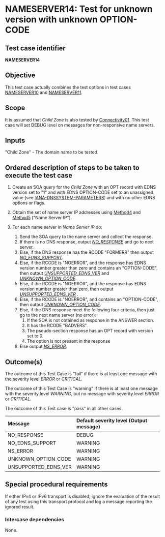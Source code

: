 # NAMESERVER14: Test for unknown version with unknown OPTION-CODE

## Test case identifier

**NAMESERVER14** 

## Objective

This test case actually combines the test options in test cases [NAMESERVER10]
and [NAMESERVER11].

## Scope

It is assumed that *Child Zone* is also tested by [Connectivity01]. This test
case will set DEBUG level on messages for non-responsive name servers.

## Inputs

"Child Zone" - The domain name to be tested.

## Ordered description of steps to be taken to execute the test case

1. Create an SOA query for the *Child Zone* with an OPT record with 
   EDNS version set to "1" and  with EDNS OPTION-CODE set to an
   unassigned value (see [IANA-DNSSYSTEM-PARAMETERS]) and
   with no other EDNS options or flags. 

2. Obtain the set of name server IP addresses using [Method4] and [Method5]
   ("Name Server IP").

3. For each name server in *Name Server IP* do:

	1. Send the SOA query to the name server and collect the response.
	2. If there is no DNS response, output *[NO_RESPONSE]* and go to
      	next server.
	3. Else, if the DNS response has the RCODE "FORMERR" then output
      	*[NO_EDNS_SUPPORT]*.
	4. Else, if the RCODE is "NOERROR", and the response has EDNS version
	number greater than zero and contains an "OPTION-CODE",  then output
	*[UNSUPPORTED_EDNS_VER]* and *[UNKNOWN_OPTION_CODE]*. 
	5. Else, if the RCODE is "NOERROR", and the response has EDNS version
	number greater than zero,  then output *[UNSUPPORTED_EDNS_VER]* .
	6. Else, if the RCODE is "NOERROR", and contains an "OPTION-CODE",  then
	output *[UNKNOWN_OPTION_CODE]*.
	7. Else, if the DNS response meet the following four criteria,
      	then just go to the next name server (no error):
		1. If the SOA is not obtained as response in the ANSWER section.
		2. It has the RCODE "BADVERS".
		3. The pseudo-section response has an OPT record with version set to 0.
		4. The option is not present in the response
	8. Else output *[NS_ERROR]*.
 
## Outcome(s)

The outcome of this Test Case is "fail" if there is at least one message
with the severity level *ERROR* or *CRITICAL*.

The outcome of this Test Case is "warning" if there is at least one message
with the severity level *WARNING*, but no message with severity level
*ERROR* or *CRITICAL*.

The outcome of this Test case is "pass" in all other cases.

Message                           | Default severity level (Output message)
:---------------------------------|:--------------------------------------------------
NO_RESPONSE                       | DEBUG
NO_EDNS_SUPPORT                   | WARNING
NS_ERROR                          | WARNING
UNKNOWN_OPTION_CODE               | WARNING
UNSUPPORTED_EDNS_VER              | WARNING

## Special procedural requirements

If either IPv4 or IPv6 transport is disabled, ignore the evaluation of the
result of any test using this transport protocol and log a message reporting
the ignored result.

### Intercase dependencies

None.

[Connectivity01]:        ../Connectivity-TP/connectivity01.md
[IANA-DNSSYSTEM-PARAMETERS]: https://www.iana.org/assignments/dns-parameters/dns-parameters.xhtml#dns-parameters-11
[Method4]: ../Methods.md#method-4-obtain-glue-address-records-from-parent
[Method5]: ../Methods.md#method-5-obtain-the-name-server-address-records-from-child
[NAMESERVER10]: nameserver10.md
[NAMESERVER11]: nameserver11.md
[NO_EDNS_SUPPORT]: #outcomes
[NO_RESPONSE]: #outcomes
[NS_ERROR]: #outcomes
[UNKNOWN_OPTION_CODE]: #outcomes
[UNSUPPORTED_EDNS_VER]: #outcomes
